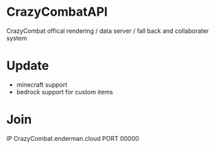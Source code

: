 # CrazyCombatAPI
CrazyCombat offical rendering / data server / fall back and collaborater system

# Update

- minecraft support
- bedrock support for custom items


# Join

IP   CrazyCombat.enderman.cloud
PORT    00000